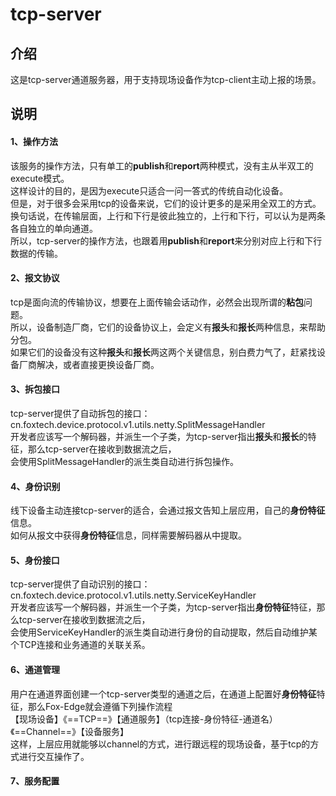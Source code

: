 # tcp-server

## 介绍
这是tcp-server通道服务器，用于支持现场设备作为tcp-client主动上报的场景。

## 说明

#### 1、操作方法
该服务的操作方法，只有单工的**publish**和**report**两种模式，没有主从半双工的execute模式。<br>
这样设计的目的，是因为execute只适合一问一答式的传统自动化设备。<br>
但是，对于很多会采用tcp的设备来说，它们的设计更多的是采用全双工的方式。<br>
换句话说，在传输层面，上行和下行是彼此独立的，上行和下行，可以认为是两条各自独立的单向通道。<br>
所以，tcp-server的操作方法，也跟着用**publish**和**report**来分别对应上行和下行数据的传输。<br>

#### 2、报文协议
tcp是面向流的传输协议，想要在上面传输会话动作，必然会出现所谓的**粘包**问题。<br>
所以，设备制造厂商，它们的设备协议上，会定义有**报头**和**报长**两种信息，来帮助分包。<br>
如果它们的设备没有这种**报头**和**报长**两这两个关键信息，别白费力气了，赶紧找设备厂商解决，或者直接更换设备厂商。<br>

#### 3、拆包接口

tcp-server提供了自动拆包的接口：cn.foxtech.device.protocol.v1.utils.netty.SplitMessageHandler<br>
开发者应该写一个解码器，并派生一个子类，为tcp-server指出**报头**和**报长**的特征，那么tcp-server在接收到数据流之后，<br>
会使用SplitMessageHandler的派生类自动进行拆包操作。

#### 4、身份识别
线下设备主动连接tcp-server的适合，会通过报文告知上层应用，自己的**身份特征**信息。<br>
如何从报文中获得**身份特征**信息，同样需要解码器从中提取。<br>

#### 5、身份接口
tcp-server提供了自动识别的接口：cn.foxtech.device.protocol.v1.utils.netty.ServiceKeyHandler<br>
开发者应该写一个解码器，并派生一个子类，为tcp-server指出**身份特征**特征，那么tcp-server在接收到数据流之后，<br>
会使用ServiceKeyHandler的派生类自动进行身份的自动提取，然后自动维护某个TCP连接和业务通道的关联关系。<br>

#### 6、通道管理
用户在通道界面创建一个tcp-server类型的通道之后，在通道上配置好**身份特征**特征，那么Fox-Edge就会遵循下列操作流程<br>
【现场设备】《==TCP==》【通道服务】（tcp连接-身份特征-通道名）《==Channel==》【设备服务】<br>
这样，上层应用就能够以channel的方式，进行跟远程的现场设备，基于tcp的方式进行交互操作了。

#### 7、服务配置



